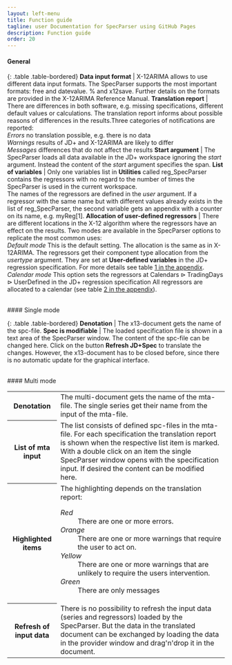 ```yaml
---
layout: left-menu
title: Function guide
tagline: user Documentation for SpecParser using GitHub Pages
description: Function guide
order: 20
---
```


#### General

{: .table .table-bordered}
**Data input format** |  X-12ARIMA allows to use different data input formats. The SpecParser supports the most important formats: free and datevalue. % and x12save. Further details on the formats are provided in the X-12ARIMA Reference Manual.
**Translation report** | There are differences in both software, e.g. missing specifications, different default values or calculations. The translation report informs about possible reasons of differences in the results.Three categories of notifications are reported:<br/> *Errors* no translation possible, e.g. there is no data<br/> *Warnings* results of JD+ and X-12ARIMA are likely to differ<br/> *Messages* differences that do not affect the results
**Start argument** | The SpecParser loads all data available in the JD+ workspace ignoring the *start* argument. Instead the content of the *start* argument specifies the span.
**List of variables** | Only one variables list in **Utilities** called reg\_SpecParser contains the regressors with no regard to the number of times the SpecParser is used in the current workspace. <br/> The names of the regressors are defined in the *user* argument. If a regressor with the same name but with different values already exists in the list of reg\_SpecParser, the second variable gets an appendix with a counter on its name, e.g. myReg[1].
**Allocation of user-defined regressors**  |  There are different locations in the X-12 algorithm where the regressors have an effect on the results. Two modes are available in the SpecParser options to replicate the most common uses: <br/> *Default mode* This is the default setting. The allocation is the same as in X-12ARIMA. The regressors get their component type allocation from the *usertype* argument. They are set at **User-defined variables** in the JD+ regression specification. For more details see table [1 in the appendix](./appendix#allocationRegular).<br/> *Calendar mode* This option sets the regressors at $\text{Calendars} \rhd \text{TradingDays} \rhd \text{UserDefined}$ in the JD$+$ regression specification All regressors are allocated to a calendar (see table [2 in the appendix](./appendix#allocationCalendar)).

<br/>
#### Single mode

{: .table .table-bordered}
**Denotation**            | The x13-document gets the name of the spc-file.
**Spec is modifiable**    | The loaded specification file is shown in a text area of the SpecParser window.                                    The content of the spc-file can be changed here.                                    Click on the button **Refresh JD+Spec** to translate the changes.                                    However, the x13-document has to be closed before, since there is no automatic update for the graphical interface.

<br/>
#### Multi mode

<table class="table table-bordered">
	<tr>
		<th>Denotation</th>
        <td>The multi-document gets the name of the mta-file. The single series get their name from the input of the mta-file.</td>
	</tr>
	<tr>
		<th>List of mta input</th>
		<td>The list consists of defined spc-files in the mta-file. For each specification the translation report is shown when the respective list item is marked. With a double click on an item the single SpecParser window opens with the specification input. If desired the content can be modified here.</td>
	</tr>
	<tr>
		<th>Highlighted items</th>
		<td>The highlighting depends on the translation report:
			<dl>
			<dt><i>Red</i></dt>
			<dd>There are one or more errors.</dd>
			<dt><i>Orange</i></dt>
			<dd>There are one or more warnings that require the user to act on.</dd>
			<dt><i>Yellow</i></dt>
			<dd>There are one or more warnings that are unlikely to require the users intervention.</dd>
			<dt><i>Green</i></dt>
			<dd>There are only messages</dd>
			</dl>
		</td>
	</tr>
	<tr>
		<th>Refresh of input data</th>
		<td>There is no possibility to refresh the input data (series and regressors) loaded by the SpecParser. But the data in the translated document can be exchanged by loading the data in the provider window and drag'n'drop it in the document.</td>
	</tr>
</table>